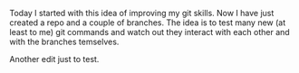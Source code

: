 Today I started with this idea of improving my git skills. Now I have just created a repo and a couple of branches. The idea is to test many new (at least to me) git commands and watch out they interact with each other and with the branches temselves.

Another edit just to test.